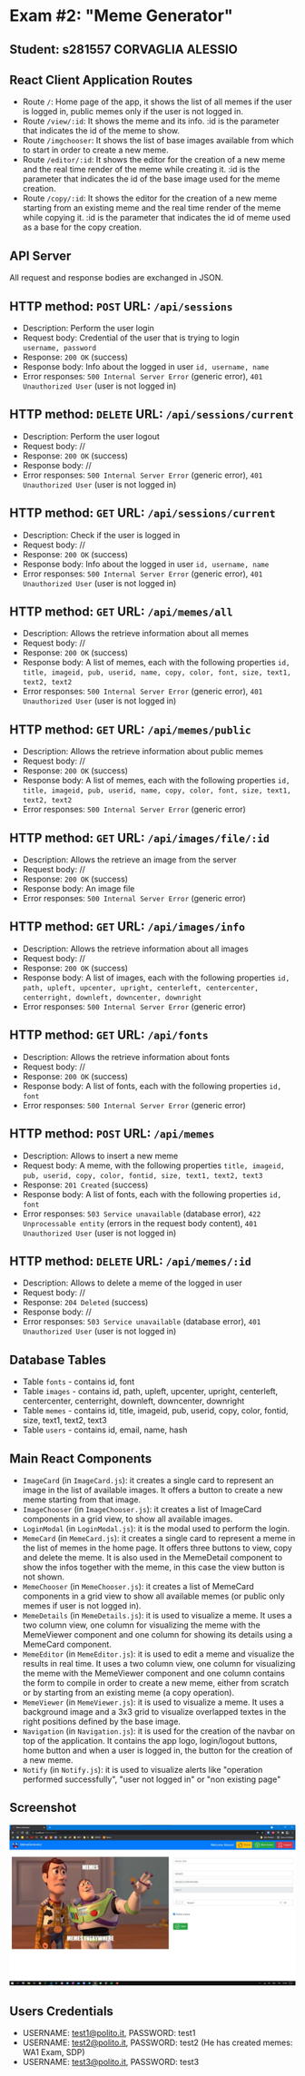 # Exam #2: "Meme Generator"
## Student: s281557 CORVAGLIA ALESSIO

## React Client Application Routes

- Route `/`: Home page of the app, it shows the list of all memes if the user is logged in, public memes only if the user is not logged in.
- Route `/view/:id`: It shows the meme and its info. :id is the parameter that indicates the id of the meme to show.
- Route `/imgchooser`: It shows the list of base images available from which to start in order to create a new meme.
- Route `/editor/:id`: It shows the editor for the creation of a new meme and the real time render of the meme while creating it. :id is the parameter that indicates the id of the base image used for the meme creation.
- Route `/copy/:id`: It shows the editor for the creation of a new meme starting from an existing meme and the real time render of the meme while copying it. :id is the parameter that indicates the id of meme used as a base for the copy creation.


## API Server
All request and response bodies are exchanged in JSON.

## HTTP method: `POST`  URL: `/api/sessions`
* Description: Perform the user login
* Request body: Credential of the user that is trying to login     
  `username, password`
* Response: `200 OK` (success)
* Response body: Info about the logged in user
  `id, username, name`
* Error responses:  `500 Internal Server Error` (generic error), `401 Unauthorized User` (user is not logged in)

## HTTP method: `DELETE`  URL: `/api/sessions/current`
* Description: Perform the user logout
* Request body: //     
* Response: `200 OK` (success)
* Response body: //
* Error responses:  `500 Internal Server Error` (generic error), `401 Unauthorized User` (user is not logged in)

## HTTP method: `GET`  URL: `/api/sessions/current`
* Description: Check if the user is logged in
* Request body: //     
* Response: `200 OK` (success)
* Response body: Info about the logged in user
  `id, username, name`
* Error responses:  `500 Internal Server Error` (generic error), `401 Unauthorized User` (user is not logged in)

## HTTP method: `GET`  URL: `/api/memes/all`
* Description: Allows the retrieve information about all memes 
* Request body: //    
* Response: `200 OK` (success)
* Response body: A list of memes, each with the following properties
  `id, title, imageid, pub, userid, name, copy, color, font, size, text1, text2, text2`
* Error responses:  `500 Internal Server Error` (generic error), `401 Unauthorized User` (user is not logged in)

## HTTP method: `GET`  URL: `/api/memes/public`
* Description: Allows the retrieve information about public memes
* Request body: //    
* Response: `200 OK` (success)
* Response body: A list of memes, each with the following properties
  `id, title, imageid, pub, userid, name, copy, color, font, size, text1, text2, text2`
* Error responses:  `500 Internal Server Error` (generic error)

## HTTP method: `GET`  URL: `/api/images/file/:id`
* Description: Allows the retrieve an image from the server
* Request body: //    
* Response: `200 OK` (success)
* Response body: An image file
* Error responses:  `500 Internal Server Error` (generic error)

## HTTP method: `GET`  URL: `/api/images/info`
* Description: Allows the retrieve information about all images
* Request body: //    
* Response: `200 OK` (success)
* Response body: A list of images, each with the following properties
  `id, path, upleft, upcenter, upright, centerleft, centercenter, centerright, downleft, downcenter, downright `
* Error responses:  `500 Internal Server Error` (generic error)

## HTTP method: `GET`  URL: `/api/fonts`
* Description: Allows the retrieve information about fonts
* Request body: //    
* Response: `200 OK` (success)
* Response body: A list of fonts, each with the following properties
  `id, font`
* Error responses:  `500 Internal Server Error` (generic error)

## HTTP method: `POST`  URL: `/api/memes`
* Description: Allows to insert a new meme
* Request body: A meme, with the following properties 
  `title, imageid, pub, userid, copy, color, fontid, size, text1, text2, text3`  
* Response: `201 Created` (success)
* Response body: A list of fonts, each with the following properties
  `id, font`
* Error responses:  `503 Service unavailable` (database error), `422 Unprocessable entity` (errors in the request body content), `401 Unauthorized User` (user is not logged in)

## HTTP method: `DELETE`  URL: `/api/memes/:id`
* Description: Allows to delete a meme of the logged in user
* Request body: //
* Response: `204 Deleted` (success)
* Response body: //
* Error responses:  `503 Service unavailable` (database error), `401 Unauthorized User` (user is not logged in)


## Database Tables

- Table `fonts` - contains id, font
- Table `images` - contains id, path, upleft, upcenter, upright, centerleft, centercenter, centerright, downleft, downcenter, downright
- Table `memes` - contains id, title, imageid, pub, userid, copy, color, fontid, size, text1, text2, text3
- Table `users` - contains id, email, name, hash


## Main React Components

- `ImageCard` (in `ImageCard.js`): it creates a single card to represent an image in the list of available images. It offers a button to create a new meme starting from that image.
- `ImageChooser` (in `ImageChooser.js`): it creates a list of ImageCard components in a grid view, to show all available images.
- `LoginModal` (in `LoginModal.js`): it is the modal used to perform the login.
- `MemeCard` (in `MemeCard.js`): it creates a single card to represent a meme in the list of memes in the home page. It offers three buttons to view, copy and delete the meme. It is also used in the MemeDetail component to show the infos together with the meme, in this case the view button is not shown.
- `MemeChooser` (in `MemeChooser.js`): it creates a list of MemeCard components in a grid view to show all available memes (or public only memes if user is not logged in).
- `MemeDetails` (in `MemeDetails.js`): it is used to visualize a meme. It uses a two column view, one column for visualizing the meme with the MemeViewer component and one column for showing its details using a MemeCard component.
- `MemeEditor` (in `MemeEditor.js`): it is used to edit a meme and visualize the results in real time. It uses a two column view, one column for visualizing the meme with the MemeViewer component and one column contains the form to compile in order to create a new meme, either from scratch or by starting from an existing meme (a copy operation).
- `MemeViewer` (in `MemeViewer.js`): it is used to visualize a meme. It uses a background image and a 3x3 grid to visualize overlapped textes in the right positions defined by the base image.
- `Navigation` (in `Navigation.js`): it is used for the creation of the navbar on top of the application. It contains the app logo, login/logout buttons, home button and when a user is logged in, the button for the creation of a new meme.
- `Notify` (in `Notify.js`): it is used to visualize alerts like "operation performed successfully", "user not logged in" or "non existing page"

## Screenshot

![Screenshot](./editor_screenshot.jpg)

## Users Credentials

- USERNAME: test1@polito.it, PASSWORD: test1
- USERNAME: test2@polito.it, PASSWORD: test2 (He has created memes: WA1 Exam, SDP)
- USERNAME: test3@polito.it, PASSWORD: test3 
